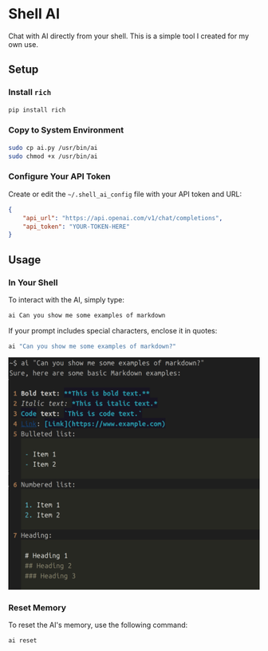 # Shell AI

Chat with AI directly from your shell. This is a simple tool I created for my own use.

## Setup

### Install `rich`

```bash
pip install rich
```

### Copy to System Environment

```bash
sudo cp ai.py /usr/bin/ai
sudo chmod +x /usr/bin/ai
```

### Configure Your API Token

Create or edit the `~/.shell_ai_config` file with your API token and URL:

```json
{
    "api_url": "https://api.openai.com/v1/chat/completions",
    "api_token": "YOUR-TOKEN-HERE"
}
```

## Usage

### In Your Shell

To interact with the AI, simply type:

```bash
ai Can you show me some examples of markdown
```

If your prompt includes special characters, enclose it in quotes:

```bash
ai "Can you show me some examples of markdown?"
```

![](res/image.png)

### Reset Memory

To reset the AI's memory, use the following command:

```bash
ai reset
```
